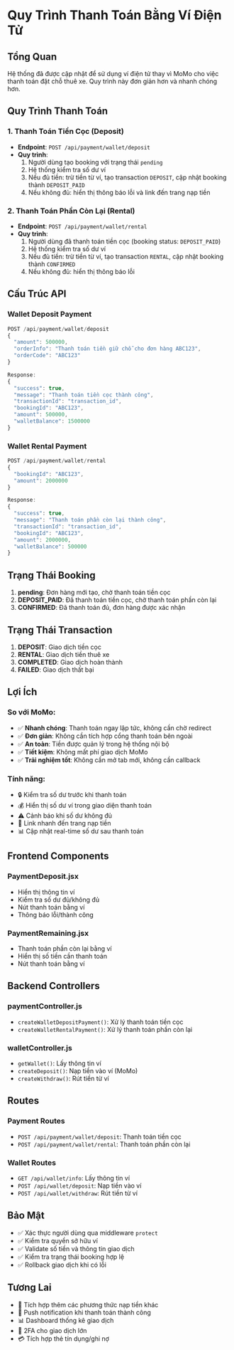 # Quy Trình Thanh Toán Bằng Ví Điện Tử

## Tổng Quan
Hệ thống đã được cập nhật để sử dụng ví điện tử thay vì MoMo cho việc thanh toán đặt chỗ thuê xe. Quy trình này đơn giản hơn và nhanh chóng hơn.

## Quy Trình Thanh Toán

### 1. Thanh Toán Tiền Cọc (Deposit)
- **Endpoint**: `POST /api/payment/wallet/deposit`
- **Quy trình**:
  1. Người dùng tạo booking với trạng thái `pending`
  2. Hệ thống kiểm tra số dư ví
  3. Nếu đủ tiền: trừ tiền từ ví, tạo transaction `DEPOSIT`, cập nhật booking thành `DEPOSIT_PAID`
  4. Nếu không đủ: hiển thị thông báo lỗi và link đến trang nạp tiền

### 2. Thanh Toán Phần Còn Lại (Rental)
- **Endpoint**: `POST /api/payment/wallet/rental`
- **Quy trình**:
  1. Người dùng đã thanh toán tiền cọc (booking status: `DEPOSIT_PAID`)
  2. Hệ thống kiểm tra số dư ví
  3. Nếu đủ tiền: trừ tiền từ ví, tạo transaction `RENTAL`, cập nhật booking thành `CONFIRMED`
  4. Nếu không đủ: hiển thị thông báo lỗi

## Cấu Trúc API

### Wallet Deposit Payment
```javascript
POST /api/payment/wallet/deposit
{
  "amount": 500000,
  "orderInfo": "Thanh toán tiền giữ chỗ cho đơn hàng ABC123",
  "orderCode": "ABC123"
}

Response:
{
  "success": true,
  "message": "Thanh toán tiền cọc thành công",
  "transactionId": "transaction_id",
  "bookingId": "ABC123",
  "amount": 500000,
  "walletBalance": 1500000
}
```

### Wallet Rental Payment
```javascript
POST /api/payment/wallet/rental
{
  "bookingId": "ABC123",
  "amount": 2000000
}

Response:
{
  "success": true,
  "message": "Thanh toán phần còn lại thành công",
  "transactionId": "transaction_id",
  "bookingId": "ABC123",
  "amount": 2000000,
  "walletBalance": 500000
}
```

## Trạng Thái Booking

1. **pending**: Đơn hàng mới tạo, chờ thanh toán tiền cọc
2. **DEPOSIT_PAID**: Đã thanh toán tiền cọc, chờ thanh toán phần còn lại
3. **CONFIRMED**: Đã thanh toán đủ, đơn hàng được xác nhận

## Trạng Thái Transaction

1. **DEPOSIT**: Giao dịch tiền cọc
2. **RENTAL**: Giao dịch tiền thuê xe
3. **COMPLETED**: Giao dịch hoàn thành
4. **FAILED**: Giao dịch thất bại

## Lợi Ích

### So với MoMo:
- ✅ **Nhanh chóng**: Thanh toán ngay lập tức, không cần chờ redirect
- ✅ **Đơn giản**: Không cần tích hợp cổng thanh toán bên ngoài
- ✅ **An toàn**: Tiền được quản lý trong hệ thống nội bộ
- ✅ **Tiết kiệm**: Không mất phí giao dịch MoMo
- ✅ **Trải nghiệm tốt**: Không cần mở tab mới, không cần callback

### Tính năng:
- 🔒 Kiểm tra số dư trước khi thanh toán
- 💰 Hiển thị số dư ví trong giao diện thanh toán
- ⚠️ Cảnh báo khi số dư không đủ
- 🔗 Link nhanh đến trang nạp tiền
- 📊 Cập nhật real-time số dư sau thanh toán

## Frontend Components

### PaymentDeposit.jsx
- Hiển thị thông tin ví
- Kiểm tra số dư đủ/không đủ
- Nút thanh toán bằng ví
- Thông báo lỗi/thành công

### PaymentRemaining.jsx
- Thanh toán phần còn lại bằng ví
- Hiển thị số tiền cần thanh toán
- Nút thanh toán bằng ví

## Backend Controllers

### paymentController.js
- `createWalletDepositPayment()`: Xử lý thanh toán tiền cọc
- `createWalletRentalPayment()`: Xử lý thanh toán phần còn lại

### walletController.js
- `getWallet()`: Lấy thông tin ví
- `createDeposit()`: Nạp tiền vào ví (MoMo)
- `createWithdraw()`: Rút tiền từ ví

## Routes

### Payment Routes
- `POST /api/payment/wallet/deposit`: Thanh toán tiền cọc
- `POST /api/payment/wallet/rental`: Thanh toán phần còn lại

### Wallet Routes
- `GET /api/wallet/info`: Lấy thông tin ví
- `POST /api/wallet/deposit`: Nạp tiền vào ví
- `POST /api/wallet/withdraw`: Rút tiền từ ví

## Bảo Mật

- ✅ Xác thực người dùng qua middleware `protect`
- ✅ Kiểm tra quyền sở hữu ví
- ✅ Validate số tiền và thông tin giao dịch
- ✅ Kiểm tra trạng thái booking hợp lệ
- ✅ Rollback giao dịch khi có lỗi

## Tương Lai

- 🔄 Tích hợp thêm các phương thức nạp tiền khác
- 📱 Push notification khi thanh toán thành công
- 📊 Dashboard thống kê giao dịch
- 🔐 2FA cho giao dịch lớn
- 💳 Tích hợp thẻ tín dụng/ghi nợ 